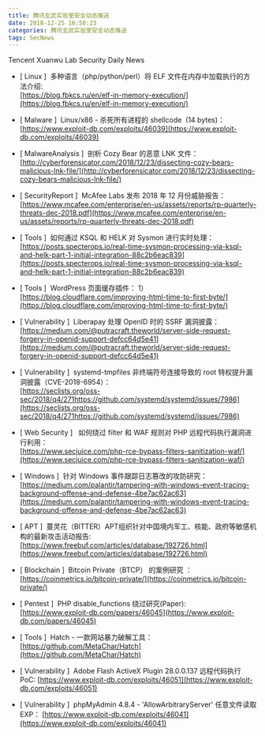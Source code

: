 ```yaml
---
title: 腾讯玄武实验室安全动态推送
date: 2018-12-25 16:58:23
categories: 腾讯玄武实验室安全动态推送
tags: SecNews
---
```


Tencent Xuanwu Lab Security Daily News  
* [ Linux ]  多种语言（php/python/perl）将 ELF 文件在内存中加载执行的方法介绍:   
[https://blog.fbkcs.ru/en/elf-in-memory-execution/](https://blog.fbkcs.ru/en/elf-in-memory-execution/)  

* [ Malware ]  Linux/x86 - 杀死所有进程的 shellcode  (14 bytes)：   
[https://www.exploit-db.com/exploits/46039](https://www.exploit-db.com/exploits/46039)  

* [ MalwareAnalysis ]  剖析 Cozy Bear 的恶意 LNK 文件：    
[http://cyberforensicator.com/2018/12/23/dissecting-cozy-bears-malicious-lnk-file/](http://cyberforensicator.com/2018/12/23/dissecting-cozy-bears-malicious-lnk-file/)  

* [ SecurityReport ]  McAfee Labs 发布 2018 年 12 月份威胁报告：   
[https://www.mcafee.com/enterprise/en-us/assets/reports/rp-quarterly-threats-dec-2018.pdf](https://www.mcafee.com/enterprise/en-us/assets/reports/rp-quarterly-threats-dec-2018.pdf)  

* [ Tools ]  如何通过 KSQL 和 HELK 对 Sysmon 进行实时处理：   
[https://posts.specterops.io/real-time-sysmon-processing-via-ksql-and-helk-part-1-initial-integration-88c2b6eac839](https://posts.specterops.io/real-time-sysmon-processing-via-ksql-and-helk-part-1-initial-integration-88c2b6eac839)  

* [ Tools ]  WordPress 页面缓存插件： 1）  
[https://blog.cloudflare.com/improving-html-time-to-first-byte/](https://blog.cloudflare.com/improving-html-time-to-first-byte/)  

* [ Vulnerability ]  Liberapay 处理 OpenID 时的 SSRF 漏洞披露：   
[https://medium.com/@putracraft.theworld/server-side-request-forgery-in-openid-support-defcc64d5e41](https://medium.com/@putracraft.theworld/server-side-request-forgery-in-openid-support-defcc64d5e41)  

* [ Vulnerability ]  systemd-tmpfiles 非终端符号连接导致的 root 特权提升漏洞披露（CVE-2018-6954）：   
[https://seclists.org/oss-sec/2018/q4/271https://github.com/systemd/systemd/issues/7986](https://seclists.org/oss-sec/2018/q4/271https://github.com/systemd/systemd/issues/7986)  

* [ Web Security ]   如何绕过 filter 和 WAF 规则对 PHP 远程代码执行漏洞进行利用：   
[https://www.secjuice.com/php-rce-bypass-filters-sanitization-waf/](https://www.secjuice.com/php-rce-bypass-filters-sanitization-waf/)  

* [ Windows ]  针对 Windows 事件跟踪日志篡改的攻防研究：   
[https://medium.com/palantir/tampering-with-windows-event-tracing-background-offense-and-defense-4be7ac62ac63](https://medium.com/palantir/tampering-with-windows-event-tracing-background-offense-and-defense-4be7ac62ac63)  

* [ APT ]  蔓灵花（BITTER）APT组织针对中国境内军工、核能、政府等敏感机构的最新攻击活动报告: 
[https://www.freebuf.com/articles/database/192726.html](https://www.freebuf.com/articles/database/192726.html)  

* [ Blockchain ]  Bitcoin Private（BTCP） 的案例研究 ： 
[https://coinmetrics.io/bitcoin-private/](https://coinmetrics.io/bitcoin-private/)  

* [ Pentest ]  PHP disable_functions 绕过研究(Paper): 
[https://www.exploit-db.com/papers/46045](https://www.exploit-db.com/papers/46045)  

* [ Tools ]  Hatch  - 一款网站暴力破解工具： 
[https://github.com/MetaChar/Hatch](https://github.com/MetaChar/Hatch)  

* [ Vulnerability ]  Adobe Flash ActiveX Plugin 28.0.0.137 远程代码执行 PoC: 
[https://www.exploit-db.com/exploits/46051](https://www.exploit-db.com/exploits/46051)  

* [ Vulnerability ]  phpMyAdmin 4.8.4 - 'AllowArbitraryServer' 任意文件读取 EXP： 
[https://www.exploit-db.com/exploits/46041](https://www.exploit-db.com/exploits/46041)  

